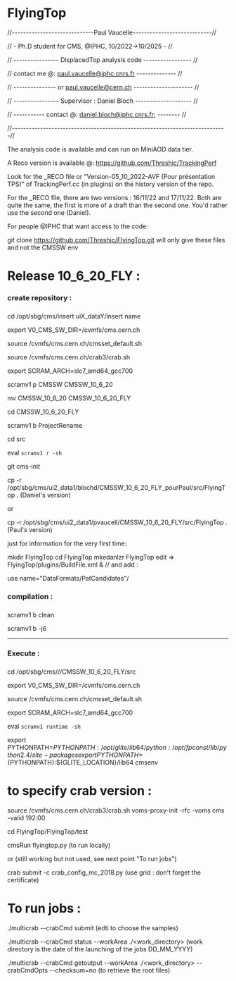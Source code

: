 # FlyingTop
//-----------------------------Paul Vaucelle----------------------------//

//   -  Ph.D student for CMS, @IPHC, 10/2022->10/2025    -   //

//   ----------------           DisplacedTop analysis code      -----------------           //

// contact me @: paul.vaucelle@iphc.cnrs.fr -------------- //

// --------------- or paul.vaucelle@cern.ch      ---------------------      //

// ---------------- Supervisor : Daniel Bloch  --------------------   //

// ----------- contact @: <daniel.bloch@iphc.cnrs.fr>; -------- //

//----------------------------------------------------------------------------//

The analysis code is available and can run on MiniAOD data tier.

A Reco version is available @: https://github.com/Threshic/TrackingPerf

Look for the _RECO file or "Version-05_10_2022-AVF (Pour présentation TPS)" of TrackingPerf.cc (in plugins) on the history version of the repo.

For the _RECO file, there are two versions : 16/11/22 and 17/11/22. Both are quite the same, the first is more of a draft than the second one. You'd rather use the second one (Daniel).

For people @IPHC that want access to the code:

git clone https://github.com/Threshic/FlyingTop.git will only give these files and not the CMSSW env

# Release 10_6_20_FLY : 

###
### create repository :
###

cd /opt/sbg/cms/insert uiX_dataY/insert name

export V0_CMS_SW_DIR=/cvmfs/cms.cern.ch

source /cvmfs/cms.cern.ch/cmsset_default.sh

source /cvmfs/cms.cern.ch/crab3/crab.sh 

export SCRAM_ARCH=slc7_amd64_gcc700

scramv1 p CMSSW CMSSW_10_6_20

mv CMSSW_10_6_20 CMSSW_10_6_20_FLY

cd CMSSW_10_6_20_FLY

scramv1 b ProjectRename

cd src

eval  `scramv1 r -sh`

git cms-init

 cp -r /opt/sbg/cms/ui2_data1/blochd/CMSSW_10_6_20_FLY_pourPaul/src/FlyingTop . (Daniel's version)
 
 or
 
cp -r /opt/sbg/cms/ui2_data1/pvaucell/CMSSW_10_6_20_FLY/src/FlyingTop . (Paul's version)

just for information for the very first time:

mkdir FlyingTop
cd FlyingTop
mkedanlzr FlyingTop
edit => FlyingTop/plugins/BuildFile.xml & // and add :

use name="DataFormats/PatCandidates"/

###
### compilation :
###

scramv1 b clean

scramv1 b -j6 

-----------------------------------

###
### Execute :
###

cd /opt/sbg/cms/<insert uiX_dataY>/<insert name>/CMSSW_10_6_20_FLY/src

export V0_CMS_SW_DIR=/cvmfs/cms.cern.ch

source /cvmfs/cms.cern.ch/cmsset_default.sh

export SCRAM_ARCH=slc7_amd64_gcc700

eval `scramv1 runtime -sh`

export PYTHONPATH=$PYTHONPATH:/opt/glite/lib64/python:/opt/fpconst/lib/python2.4/site-packages
export PYTHONPATH=${PYTHONPATH}:${GLITE_LOCATION}/lib64
cmsenv

# to specify crab version :
source /cvmfs/cms.cern.ch/crab3/crab.sh 
voms-proxy-init -rfc -voms cms -valid 192:00

cd FlyingTop/FlyingTop/test

cmsRun flyingtop.py (to run locally)
  
 or (still working but not used, see next point "To run jobs")
  
 crab submit -c crab_config_mc_2018.py (use grid : don't forget the certificate)
 
# To run jobs :

./multicrab --crabCmd submit (edti to choose the samples)

./multicrab --crabCmd status --workArea ./<work_directory>   (work directory is the date of the launching of the jobs DD_MM_YYYY)

./multicrab --crabCmd getoutput --workArea ./<work_directory> --crabCmdOpts --checksum=no  (to retrieve the root files)










